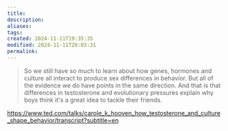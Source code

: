 ```yaml
---
title: 
description: 
aliases: 
tags: 
created: 2024-11-11T19:35:35
modified: 2024-11-11T20:03:31
permalink: 
---
```


> So we still have so much to learn about how genes, hormones and culture all interact to produce sex differences in behavior. But all of the evidence we do have points in the same direction. And that is that differences in testosterone and evolutionary pressures explain why boys think it's a great idea to tackle their friends.


https://www.ted.com/talks/carole_k_hooven_how_testosterone_and_culture_shape_behavior/transcript?subtitle=en
